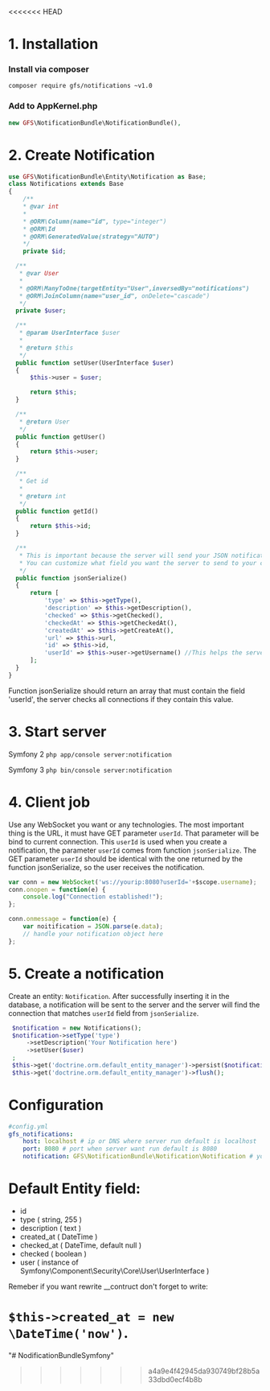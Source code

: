 <<<<<<< HEAD
# 1. Installation
### Install via composer
`composer require gfs/notifications ~v1.0`

### Add to AppKernel.php
```php
new GFS\NotificationBundle\NotificationBundle(),
```

# 2. Create Notification
```php
use GFS\NotificationBundle\Entity\Notification as Base;
class Notifications extends Base
{
    /**
    * @var int
    *
    * @ORM\Column(name="id", type="integer")
    * @ORM\Id
    * @ORM\GeneratedValue(strategy="AUTO")
    */
    private $id;

  /**
   * @var User
   *
   * @ORM\ManyToOne(targetEntity="User",inversedBy="notifications")
   * @ORM\JoinColumn(name="user_id", onDelete="cascade")
   */
  private $user;

  /**
   * @param UserInterface $user
   *
   * @return $this
   */
  public function setUser(UserInterface $user)
  {
      $this->user = $user;

      return $this;
  }

  /**
   * @return User
   */
  public function getUser()
  {
      return $this->user;
  }

  /**
   * Get id
   *
   * @return int
   */
  public function getId()
  {
      return $this->id;
  }

  /**
   * This is important because the server will send your JSON notifications ( json_encode(your notification) ).
   * You can customize what field you want the server to send to your client.
   */
  public function jsonSerialize()
  {
      return [
          'type' => $this->getType(),
          'description' => $this->getDescription(),
          'checked' => $this->getChecked(),
          'checkedAt' => $this->getCheckedAt(),
          'createdAt' => $this->getCreateAt(),
          'url' => $this->url,
          'id' => $this->id,
          'userId' => $this->user->getUsername() //This helps the server identify if a specific user is connected and only send notifications to that user. You can use another field for common notifications, for example group notifications.
      ];
  }
}
```

Function jsonSerialize should return an array that must contain the field 'userId', the server checks all connections if they contain this value.

# 3. Start server
Symfony 2 `php app/console server:notification`

Symfony 3 `php bin/console server:notification`

# 4. Client job
Use any WebSocket you want or any technologies. The most important thing is the URL, it must have GET parameter `userId`. That parameter will be bind to current connection.
This `userId` is used when you create a notification, the parameter `userId` comes from function `jsonSerialize`.
The GET parameter `userId` should be identical with the one returned by the function jsonSerialize, so the user receives the notification.

```javascript
var conn = new WebSocket('ws://yourip:8080?userId='+$scope.username);
conn.onopen = function(e) {
    console.log("Connection established!");
};

conn.onmessage = function(e) {
    var noitification = JSON.parse(e.data);
    // handle your notification object here
};
```

# 5. Create a notification
Create an entity: `Notification`. After successfully inserting it in the database, a notification will be sent to the server and the server will find the connection that matches `userId` field from `jsonSerialize`.

```php
 $notification = new Notifications();
 $notification->setType('type')
     ->setDescription('Your Notification here')
     ->setUser($user)
 ;
 $this->get('doctrine.orm.default_entity_manager')->persist($notification);
 $this->get('doctrine.orm.default_entity_manager')->flush();
```
# Configuration
```yaml
#config.yml
gfs_notifications:
    host: localhost # ip or DNS where server run default is localhost
    port: 8080 # port when server want run default is 8080
    notification: GFS\NotificationBundle\Notification\Notification # you can implement your own Ratchet\MessageComponentInterface
```

# Default Entity field:
- id
- type ( string, 255 )
- description ( text )
- created_at ( DateTime )
- checked_at ( DateTime, default null )
- checked ( boolean )
- user ( instance of Symfony\Component\Security\Core\User\UserInterface )

Remeber if you want rewrite __contruct don't forget to write:

`$this->created_at = new \DateTime('now')`.
=======
"# NodificationBundleSymfony" 
>>>>>>> a4a9e4f42945da930749bf28b5a33dbd0ecf4b8b

